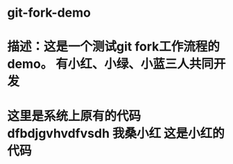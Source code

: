 # git-fork-demo
描述：这是一个测试git fork工作流程的demo。
	  有小红、小绿、小蓝三人共同开发
===============================================================
这里是系统上原有的代码
dfbdjgvhvdfvsdh
我桑小红 这是小红的代码
===============================================================
